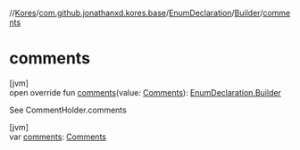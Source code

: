 //[Kores](../../../../index.md)/[com.github.jonathanxd.kores.base](../../index.md)/[EnumDeclaration](../index.md)/[Builder](index.md)/[comments](comments.md)

# comments

[jvm]\
open override fun [comments](comments.md)(value: [Comments](../../../com.github.jonathanxd.kores.base.comment/-comments/index.md)): [EnumDeclaration.Builder](index.md)

See CommentHolder.comments

[jvm]\
var [comments](comments.md): [Comments](../../../com.github.jonathanxd.kores.base.comment/-comments/index.md)
